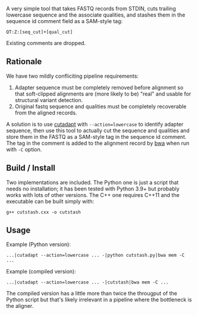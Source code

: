 A very simple tool that takes FASTQ records from STDIN, cuts trailing lowercase sequence and the associate qualities, and stashes them in the sequence id comment field as a SAM-style tag:
```
QT:Z:[seq_cut]+[qual_cut]
```
Existing comments are dropped.

## Rationale

We have two mildly confliciting pipeline requirements:

1. Adapter sequence must be completely removed before alignment so that soft-clipped alignments are (more likely to be) "real" and usable for structural variant detection.
1. Original fastq sequence and qualities must be completely recoverable from the aligned records.

A solution is to use [cutadapt](https://github.com/marcelm/cutadapt) with `--action=lowercase` to identify adapter sequence, then use this tool to actually cut the sequence and qualities and store them in the FASTQ as a SAM-style tag in the sequence id comment. The tag in the comment is added to the alignment record by [bwa](https://github.com/lh3/bwa) when run with `-C` option.

## Build / Install

Two implementations are included. The Python one is just a script that needs no installation; it has been tested with Python 3.9+ but probably works with lots of other versions. The C++ one requires C++11 and the executable can be built simply with:
```
g++ cutstash.cxx -o cutstash
```

## Usage

Example (Python version):
```
...|cutadapt --action=lowercase ... -|python cutstash.py|bwa mem -C ...
```
Example (compiled version):
```
...|cutadapt --action=lowercase ... -|cutstash|bwa mem -C ...
```

The compiled version has a little more than twice the througput of the Python script but that's likely irrelevant in a pipeline where the bottleneck is the aligner.
